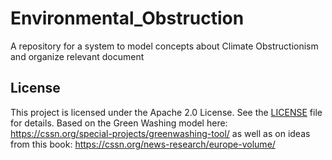 # Environmental_Obstruction
A repository for a system to model concepts about Climate Obstructionism and organize relevant document
## License
This project is licensed under the Apache 2.0 License. See the [LICENSE](https://github.com/mdebellis/Environmental_Obstruction/blob/main/LICENSE) file for details.
Based on the Green Washing model here: https://cssn.org/special-projects/greenwashing-tool/ as well as on ideas from this book: https://cssn.org/news-research/europe-volume/
